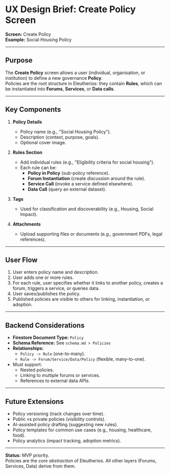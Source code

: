 # UX Design Brief: Create Policy Screen

**Screen:** Create Policy  
**Example:** Social Housing Policy  

---

## Purpose
The **Create Policy** screen allows a user (individual, organisation, or institution) to define a new governance **Policy**.  
Policies are the root structure in Eleutherios: they contain **Rules**, which can be instantiated into **Forums**, **Services**, or **Data calls**.  

---

## Key Components

1. **Policy Details**
   - Policy name (e.g., "Social Housing Policy").
   - Description (context, purpose, goals).
   - Optional cover image.

2. **Rules Section**
   - Add individual rules (e.g., "Eligibility criteria for social housing").
   - Each rule can be:
     - **Policy in Policy** (sub-policy reference).
     - **Forum Instantiation** (create discussion around the rule).
     - **Service Call** (invoke a service defined elsewhere).
     - **Data Call** (query an external dataset).

3. **Tags**
   - Used for classification and discoverability (e.g., Housing, Social Impact).

4. **Attachments**
   - Upload supporting files or documents (e.g., government PDFs, legal references).

---

## User Flow
1. User enters policy name and description.  
2. User adds one or more rules.  
3. For each rule, user specifies whether it links to another policy, creates a forum, triggers a service, or queries data.  
4. User saves/publishes the policy.  
5. Published policies are visible to others for linking, instantiation, or adoption.  

---

## Backend Considerations
- **Firestore Document Type:** `Policy`
- **Schema Reference:** See `schema.md > Policies`
- **Relationships:**
  - `Policy -> Rule` (one-to-many).
  - `Rule -> Forum/Service/Data/Policy` (flexible, many-to-one).  
- Must support:
  - Nested policies.
  - Linking to multiple forums or services.  
  - References to external data APIs.

---

## Future Extensions
- Policy versioning (track changes over time).  
- Public vs private policies (visibility controls).  
- AI-assisted policy drafting (suggesting new rules).  
- Policy templates for common use cases (e.g., housing, healthcare, food).  
- Policy analytics (impact tracking, adoption metrics).  

---

**Status:** MVP priority.  
Policies are the *core abstraction* of Eleutherios. All other layers (Forums, Services, Data) derive from them.
